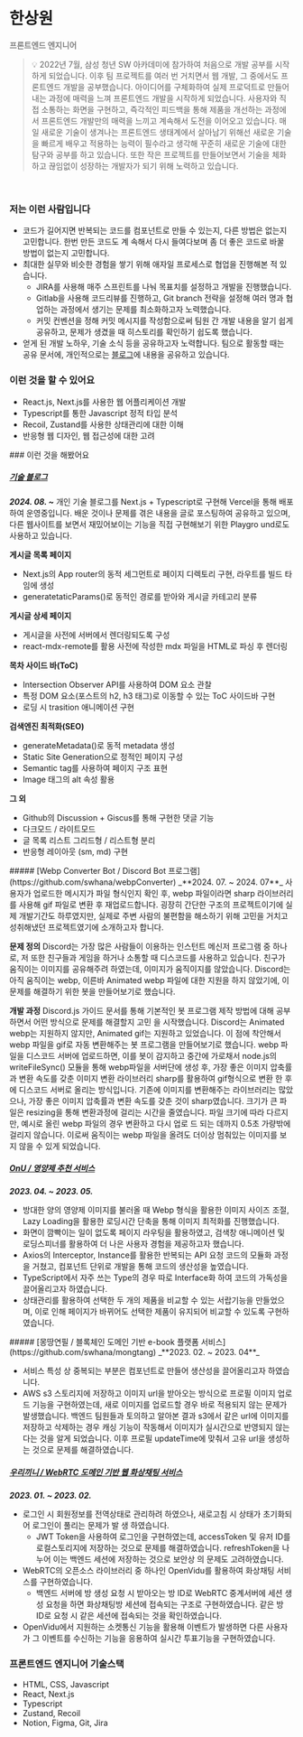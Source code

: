 
# 한상원
<font color="#7f7f7f">**프론트엔드 엔지니어**</font>
> 💡 2022년 7월, 삼성 청년 SW 아카데미에 참가하여 처음으로 개발 공부를 시작하게 되었습니다. 이후 팀 프로젝트를 여러 번 거치면서 웹 개발, 그 중에서도 프론트엔드 개발을 공부했습니다. 
> 아이디어를 구체화하여 실제 프로덕트로 만들어내는 과정에 매력을 느껴 프론트엔드 개발을 시작하게 되었습니다. 사용자와 직접 소통하는 화면을 구현하고, 즉각적인 피드백을 통해 제품을 개선하는 과정에서 프론트엔드 개발만의 매력을 느끼고 계속해서 도전을 이어오고 있습니다. 
> 매일 새로운 기술이 생겨나는 프론트엔드 생태계에서 살아남기 위해선 새로운 기술을 빠르게 배우고 적용하는 능력이 필수라고 생각해 꾸준히 새로운 기술에 대한 탐구와 공부를 하고 있습니다. 또한 작은 프로젝트를 만들어보면서 기술을 체화하고 끊임없이 성장하는 개발자가 되기 위해 노력하고 있습니다.


</br>

### 저는 이런 사람입니다

- 코드가 길어지면 반복되는 코드를 컴포넌트로 만들 수 있는지, 다른 방법은 없는지 고민합니다. 한번 만든 코드도 계 속해서 다시 들여다보며 좀 더 좋은 코드로 바꿀 방법이 없는지 고민합니다.
- 최대한 실무와 비슷한 경험을 쌓기 위해 애자일 프로세스로 협업을 진행해본 적 있습니다.
    - JIRA를 사용해 매주 스프린트를 나눠 목표치를 설정하고 개발을 진행했습니다.
    - Gitlab을 사용해 코드리뷰를 진행하고, Git branch 전략을 설정해 여러 명과 협업하는 과정에서 생기는 문제를 최소화하고자 노력했습니다.
    - 커밋 컨벤션을 정해 커밋 메시지를 작성함으로써 팀원 간 개발 내용을 알기 쉽게 공유하고, 문제가 생겼을 때 히스토리를 확인하기 쉽도록 했습니다.
- 얻게 된 개발 노하우, 기술 소식 등을 공유하고자 노력합니다. 팀으로 활동할 때는 공유 문서에, 개인적으로는 [블로그](https://www.swhana.site/blog)에 내용을 공유하고 있습니다.

### 이런 것을 할 수 있어요

- React.js, Next.js를 사용한 웹 어플리케이션 개발
- Typescript를 통한 Javascript 정적 타입 분석
- Recoil, Zustand를 사용한 상태관리에 대한 이해
- 반응형 웹 디자인, 웹 접근성에 대한 고려
<div class="page-break" style="page-break-before: always;"></div>
### 이런 것을 해봤어요

##### [**기술 블로그**](https://www.swhana.site/blog)
_**2024. 08. ~**_ 
개인 기술 블로그를 Next.js + Typescript로 구현해 Vercel을 통해 배포하여 운영중입니다. 배운 것이나 문제를 겪은 내용을 글로 포스팅하여 공유하고 있으며, 다른 웹사이트를 보면서 재밌어보이는 기능을 직접 구현해보기 위한 Playgro und로도 사용하고 있습니다.

**게시글 목록 페이지**
- Next.js의 App router의 동적 세그먼트로 페이지 디렉토리 구현, 라우트를 빌드 타임에 생성
- generatetaticParams()로 동적인 경로를 받아와 게시글 카테고리 분류

**게시글 상세 페이지**
- 게시글을 사전에 서버에서 렌더링되도록 구성
- react-mdx-remote를 활용 사전에 작성한 mdx 파일을 HTML로 파싱 후 렌더링

**목차 사이드 바(ToC)**
- Intersection Observer API를 사용하여 DOM 요소 관찰
- 특정 DOM 요소(포스트의 h2, h3 태그)로 이동할 수 있는 ToC 사이드바 구현
- 로딩 시 trasition 애니메이션 구현

**검색엔진 최적화(SEO)**
- generateMetadata()로 동적 metadata 생성
- Static Site Generation으로 정적인 페이지 구성
- Semantic tag를 사용하여 페이지 구조 표현
- Image 태그의 alt 속성 활용

**그 외**
- Github의 Discussion + Giscus를 통해 구현한 댓글 기능
- 다크모드 / 라이트모드
- 글 목록 리스트 그리드형 / 리스트형 분리
- 반응형 레이아웃 (sm, md) 구현
<div class="page-break" style="page-break-before: always;"></div>
##### [Webp Converter Bot / Discord Bot 프로그램](https://github.com/swhana/webpConverter)
_**2024. 07. ~ 2024. 07**_
사용자가 업로드한 메시지가 파일 형식인지 확인 후, webp 파일이라면 sharp 라이브러리를 사용해 gif 파일로 변환 후 재업로드합니다. 굉장히 간단한 구조의 프로젝트이기에 실제 개발기간도 하루였지만, 실제로 주변 사람의 불편함을 해소하기 위해 고민을 거치고 성취해냈던 프로젝트였기에 소개하고자 합니다.

**문제 정의** 
Discord는 가장 많은 사람들이 이용하는 인스턴트 메신저 프로그램 중 하나로, 저 또한 친구들과 게임을 하거나 소통할 때 디스코드를 사용하고 있습니다. 친구가 움직이는 이미지를 공유해주려 하였는데, 이미지가 움직이지를 않았습니다. Discord는 아직 움직이는 webp, 이른바 Animated webp 파일에 대한 지원을 하지 않았기에, 이 문제를 해결하기 위한 봇을 만들어보기로 했습니다.

**개발 과정** 
Discord.js 가이드 문서를 통해 기본적인 봇 프로그램 제작 방법에 대해 공부하면서 어떤 방식으로 문제를 해결할지 고민 을 시작했습니다. Discord는 Animated webp는 지원하지 않지만, Animated gif는 지원하고 있었습니다. 이 점에 착안해서 webp 파일을 gif로 자동 변환해주는 봇 프로그램을 만들어보기로 했습니다. 
webp 파일을 디스코드 서버에 업로드하면, 이를 봇이 감지하고 중간에 가로채서 node.js의 writeFileSync() 모듈을 통해 webp파일을 서버단에 생성 후, 가장 좋은 이미지 압축률과 변환 속도를 갖춘 이미지 변환 라이브러리 sharp를 활용하여 gif형식으로 변환 한 후에 디스코드 서버로 올리는 방식입니다. 기존에 이미지를 변환해주는 라이브러리는 많았으나, 가장 좋은 이미지 압축률과 변환 속도를 갖춘 것이 sharp였습니다. 크기가 큰 파일은 resizing을 통해 변환과정에 걸리는 시간을 줄였습니다. 파일 크기에 따라 다르지만, 예시로 올린 webp 파일의 경우 변환하고 다시 업로 드 되는 데까지 0.5초 가량밖에 걸리지 않습니다. 이로써 움직이는 webp 파일을 올려도 더이상 멈춰있는 이미지를 보지 않을 수 있게 되었습니다.

##### [OnU / 영양제 추천 서비스](https://github.com/swhana/OnU)
_**2023. 04. ~ 2023. 05.**_

- 방대한 양의 영양제 이미지를 불러올 때 Webp 형식을 활용한 이미지 사이즈 조절, Lazy Loading을 활용한 로딩시간 단축을 통해 이미지 최적화를 진행했습니다.
- 화면이 깜빡이는 일이 없도록 페이지 라우팅을 활용하였고, 검색창 애니메이션 및 로딩스피너를 활용하여 더 나은 사용자 경험을 제공하고자 했습니다.
- Axios의 Interceptor, Instance를 활용한 반복되는 API 요청 코드의 모듈화 과정을 거쳤고, 컴포넌트 단위로 개발을 통해 코드의 생산성을 높였습니다.
- TypeScript에서 자주 쓰는 Type의 경우 따로 Interface화 하여 코드의 가독성을 끌어올리고자 하였습니다.
- 상태관리를 활용하여 선택한 두 개의 제품을 비교할 수 있는 서랍기능을 만들었으며, 이로 인해 페이지가 바뀌어도 선택한 제품이 유지되어 비교할 수 있도록 구현하였습니다.
<div class="page-break" style="page-break-before: always;"></div>
##### [몽땅연필 / 블록체인 도메인 기반 e-book 플랫폼 서비스](https://github.com/swhana/mongtang)
_**2023. 02. ~ 2023. 04**_

- 서비스 특성 상 중복되는 부분은 컴포넌트로 만들어 생산성을 끌어올리고자 하였습니다.
- AWS s3 스토리지에 저장하고 이미지 url을 받아오는 방식으로 프로필 이미지 업로드 기능을 구현하였는데, 새로 이미지를 업로드할 경우 바로 적용되지 않는 문제가 발생했습니다. 백엔드 팀원들과 토의하고 알아본 결과 s3에서 같은 url에 이미지를 저장하고 삭제하는 경우 캐싱 기능이 작동해서 이미지가 실시간으로 반영되지 않는다는 것을 알게 되었습니다. 이후 프로필 updateTime에 맞춰서 고유 url을 생성하는 것으로 문제를 해결하였습니다.

##### [우리끼니 / WebRTC 도메인 기반 웹 화상채팅 서비스](https://github.com/swhana/woorikkini)
_**2023. 01. ~ 2023. 02.**_

- 로그인 시 회원정보를 전역상태로 관리하려 하였으나, 새로고침 시 상태가 초기화되어 로그인이 풀리는 문제가 발 생 하였습니다.
    - JWT Token을 사용하여 로그인을 구현하였는데, accessToken 및 유저 ID를 로컬스토리지에 저장하는 것으로 문제를 해결하였습니다. refreshToken을 나누어 이는 백엔드 세션에 저장하는 것으로 보안상 의 문제도 고려하였습니다.
- WebRTC의 오픈소스 라이브러리 중 하나인 OpenVidu를 활용하여 화상채팅 서비스를 구현하였습니다.
    - 백엔드 서버에 방 생성 요청 시 받아오는 방 ID로 WebRTC 중계서버에 세션 생성 요청을 하면 화상채팅방 세션에 접속되는 구조로 구현하였습니다. 같은 방 ID로 요청 시 같은 세션에 접속되는 것을 확인하였습니다.
- OpenVidu에서 지원하는 소켓통신 기능을 활용해 이벤트가 발생하면 다른 사용자가 그 이벤트를 수신하는 기능을 응용하여 실시간 투표기능을 구현하였습니다.

### 프론트엔드 엔지니어 기술스택

- HTML, CSS, Javascript
- React, Next.js
- Typescript
- Zustand, Recoil
- Notion, Figma, Git, Jira
